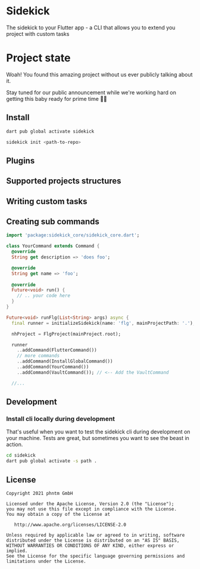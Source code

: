 # Sidekick

The sidekick to your Flutter app - a CLI that allows you to extend you project with custom tasks

# Project state

Woah! You found this amazing project without us ever publicly talking about it. 

Stay tuned for our public announcement while we're working hard on getting this baby ready for prime time 👨‍💻

## Install

```bash
dart pub global activate sidekick
```

```bash
sidekick init <path-to-repo> 
```

## Plugins

## Supported projects structures

## Writing custom tasks

## Creating sub commands

```dart
import 'package:sidekick_core/sidekick_core.dart';

class YourCommand extends Command {
  @override
  String get description => 'does foo';

  @override
  String get name => 'foo';
  
  @override
  Future<void> run() {
    // .. your code here
  }
}
```

```dart
Future<void> runFlg(List<String> args) async {
  final runner = initializeSidekick(name: 'flg', mainProjectPath: '.');

  nhProject = FlgProject(mainProject.root);

  runner
    ..addCommand(FlutterCommand())
    // more commands
    ..addCommand(InstallGlobalCommand())
    ..addCommand(YourCommand())
    ..addCommand(VaultCommand()); // <-- Add the VaultCommand

  //...
```

## Development

### Install cli locally during development

That's useful when you want to test the sidekick cli during development on your machine. Tests are great, but sometimes you want to see the beast in action.

```bash
cd sidekick
dart pub global activate -s path .
```

## License

```text
Copyright 2021 phntm GmbH

Licensed under the Apache License, Version 2.0 (the "License");
you may not use this file except in compliance with the License.
You may obtain a copy of the License at

   http://www.apache.org/licenses/LICENSE-2.0

Unless required by applicable law or agreed to in writing, software
distributed under the License is distributed on an "AS IS" BASIS,
WITHOUT WARRANTIES OR CONDITIONS OF ANY KIND, either express or implied.
See the License for the specific language governing permissions and
limitations under the License.
```
